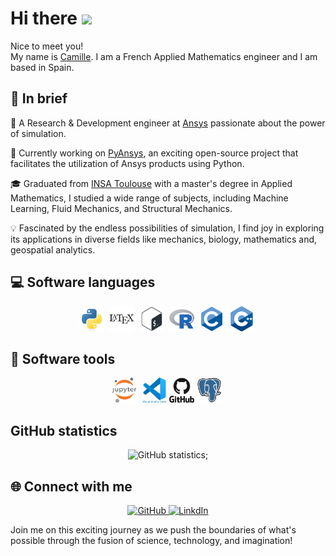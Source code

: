 # Hi there <img src="https://github.com/TheDudeThatCode/TheDudeThatCode/blob/master/Assets/Hi.gif" width="40"> 

Nice to meet you!   
My name is [Camille](https://www.linkedin.com/in/camille-latapie/?locale=en_US). I am a French Applied Mathematics engineer and I am based in Spain.

## 📝 In brief

🔬 A Research & Development engineer at [Ansys](https://www.ansys.com/) passionate about the power of simulation.

🚀 Currently working on [PyAnsys](https://docs.pyansys.com/version/stable/), an exciting open-source project that facilitates the utilization of Ansys products using Python.

🎓 Graduated from [INSA Toulouse](https://www.insa-toulouse.fr/en/index.html) with a master's degree in Applied Mathematics, I studied a wide range of subjects, including Machine Learning, Fluid Mechanics, and Structural Mechanics.

💡 Fascinated by the endless possibilities of simulation, I find joy in exploring its applications in diverse fields like mechanics, biology, mathematics and, geospatial analytics.


## 💻 Software languages

<div align=center>
  <img src="https://github.com/devicons/devicon/blob/master/icons/python/python-original.svg" title="Python" alt="Python" width="40" height="40"/>&nbsp;
  <img src="https://github.com/devicons/devicon/blob/master/icons/latex/latex-original.svg" title="LaTeX" alt="LaTeX" width="40" height="40"/>&nbsp;
  <img src="https://github.com/devicons/devicon/blob/master/icons/bash/bash-original.svg" title="Bash" alt="Bash" width="40" height="40"/>&nbsp;
  <img src="https://github.com/devicons/devicon/blob/master/icons/r/r-original.svg" title="R" alt="R" width="40" height="40"/>&nbsp;
  <img src="https://github.com/devicons/devicon/blob/master/icons/c/c-original.svg" title="C" alt="C" width="40" height="40"/>&nbsp;
  <img src="https://github.com/devicons/devicon/blob/master/icons/cplusplus/cplusplus-original.svg" title="C++" alt="C++" width="40" height="40"/>&nbsp;
</div>


## 🔧 Software tools
<div align=center>
  <img src="https://github.com/devicons/devicon/blob/master/icons/jupyter/jupyter-original-wordmark.svg" title="Jupyter" alt="Jupyter" width="40" height="40"/>&nbsp;
  <img src="https://github.com/devicons/devicon/blob/master/icons/vscode/vscode-original-wordmark.svg" title="VSCode" **alt="VSCode" width="40" height="40"/>
  <img src="https://github.com/devicons/devicon/blob/master/icons/github/github-original-wordmark.svg" title="GitHub" **alt="GitHub" width="40" height="40"/>
  <img src="https://github.com/devicons/devicon/blob/master/icons/postgresql/postgresql-original.svg" title="PostgreSQL" alt="PostgreSQL" width="40" height="40"/>&nbsp;
</div>

## GitHub statistics

<div align=center>
  <img src="https://github-readme-stats.vercel.app/api?username=clatapie&count_private=true&show_icons=true&theme=vue-dark" title="GitHub statistics" alt="GitHub statistics"/>;
</div>

## 🌐 Connect with me

<div align=center>
  <a href="https://github.com/clatapie" target="_blank">
    <img src="https://img.shields.io/badge/-@clatapie-181717?style=for-the-badge&logo=GitHub&logoColor=white" title="GitHub"/>
  </a>
  <a href="https://www.linkedin.com/in/camille-latapie/?locale=en_US" target="_blank">
    <img src="https://img.shields.io/badge/-LinkedIn-0077B5?style=for-the-badge&logo=Linkedin&logoColor=white" title="LinkdIn"/>
  </a>
</div>


Join me on this exciting journey as we push the boundaries of what's possible through the fusion of science, technology, and imagination!
